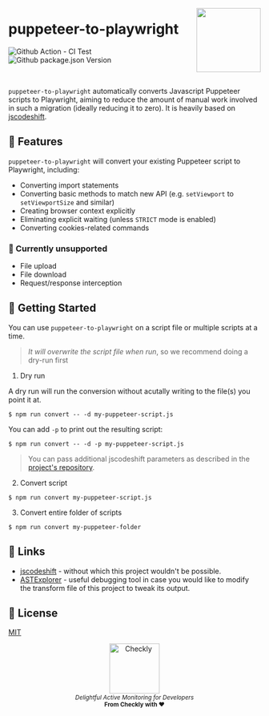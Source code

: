 <p>
  <img height="128" src="https://www.checklyhq.com/images/footer-logo.svg" align="right" />
  <h1>puppeteer-to-playwright</h1>
</p>

<p>
  <img src="https://img.shields.io/github/workflow/status/checkly/puppeteer-to-playwright/ci?label=test" alt="Github Action - CI Test"/>
  <img src="https://img.shields.io/github/package-json/v/checkly/puppeteer-to-playwright" alt="Github package.json Version" />
</p>
<br />

`puppeteer-to-playwright` automatically converts Javascript Puppeteer scripts to Playwright, aiming to reduce the amount of manual work involved in such a migration (ideally reducing it to zero). It is heavily based on [jscodeshift](https://github.com/facebook/jscodeshift).

## 👷 Features

`puppeteer-to-playwright` will convert your existing Puppeteer script to Playwright, including:

- Converting import statements
- Converting basic methods to match new API (e.g. `setViewport` to `setViewportSize` and similar)
- Creating browser context explicitly
- Eliminating explicit waiting (unless `STRICT` mode is enabled)
- Converting cookies-related commands

### 🛑 Currently unsupported

- File upload
- File download
- Request/response interception

## 🚢 Getting Started

You can use `puppeteer-to-playwright` on a script file or multiple scripts at a time.

> _It will overwrite the script file when run_, so we recommend doing a dry-run first

1.  Dry run

A dry run will run the conversion without acutally writing to the file(s) you point it at.

```
$ npm run convert -- -d my-puppeteer-script.js
```

You can add `-p` to print out the resulting script:

```
$ npm run convert -- -d -p my-puppeteer-script.js
```

> You can pass additional jscodeshift parameters as described in the [project's repository]((https://github.com/facebook/jscodeshift)).

2. Convert script

```
$ npm run convert my-puppeteer-script.js
```

3. Convert entire folder of scripts

```
$ npm run convert my-puppeteer-folder
```

## 🔗 Links

- [jscodeshift](https://github.com/facebook/jscodeshift) - without which this project wouldn't be possible.
- [ASTExplorer](https://astexplorer.net/) - useful debugging tool in case you would like to modify the transform file of this project to tweak its output.

## 📄 License

[MIT](https://github.com/checkly/puppeteer-to-playwright/blob/main/LICENSE)

<p align="center">
  <a href="https://checklyhq.com?utm_source=github&utm_medium=sponsor-logo-github&utm_campaign=headless-recorder" target="_blank">
  <img width="100px" src="https://github.com/checkly/headless-recorder/raw/main/assets/checkly-logo.png?raw=true" alt="Checkly" />
  </a>
  <br />
  <i><sub>Delightful Active Monitoring for Developers</sub></i>
  <br>
  <b><sub>From Checkly with ♥️</sub></b>
<p>
